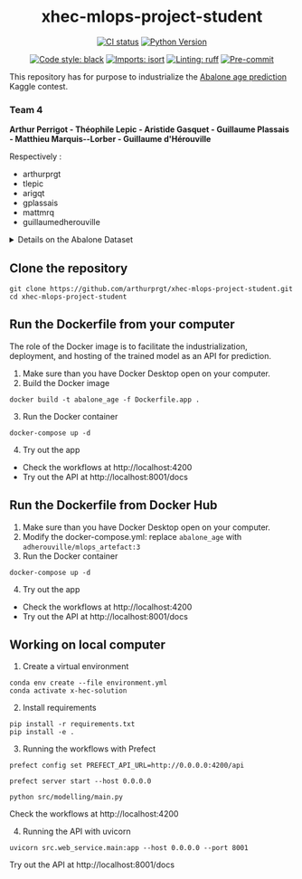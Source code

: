 <div align="center">

# xhec-mlops-project-student

[![CI status](https://github.com/artefactory/xhec-mlops-project-student/actions/workflows/ci.yaml/badge.svg)](https://github.com/artefactory/xhec-mlops-project-student/actions/workflows/ci.yaml?query=branch%3Amaster)
[![Python Version](https://img.shields.io/badge/python-3.9%20%7C%203.10-blue.svg)]()

[![Code style: black](https://img.shields.io/badge/code%20style-black-000000.svg)](https://github.com/psf/black)
[![Imports: isort](https://img.shields.io/badge/%20imports-isort-%231674b1?style=flat&labelColor=ef8336)](https://pycqa.github.io/isort/)
[![Linting: ruff](https://img.shields.io/endpoint?url=https://raw.githubusercontent.com/charliermarsh/ruff/main/assets/badge/v2.json)](https://github.com/astral-sh/ruff)
[![Pre-commit](https://img.shields.io/badge/pre--commit-enabled-informational?logo=pre-commit&logoColor=white)](https://github.com/artefactory/xhec-mlops-project-student/blob/main/.pre-commit-config.yaml)
</div>

This repository has for purpose to industrialize the [Abalone age prediction](https://www.kaggle.com/datasets/rodolfomendes/abalone-dataset) Kaggle contest.

### Team 4
**Arthur Perrigot - Théophile Lepic - Aristide Gasquet - Guillaume Plassais - Matthieu Marquis--Lorber - Guillaume d'Hérouville**

Respectively :
 - arthurprgt
 - tlepic
 - arigqt
 - gplassais
 - mattmrq
 - guillaumedherouville

<details>
<summary>Details on the Abalone Dataset</summary>

The age of abalone is determined by cutting the shell through the cone, staining it, and counting the number of rings through a microscope -- a boring and time-consuming task. Other measurements, which are easier to obtain, are used to predict the age.

**Goal**: predict the age of abalone (column "Rings") from physical measurements ("Shell weight", "Diameter", etc...)

</details>

## Clone the repository
```
git clone https://github.com/arthurprgt/xhec-mlops-project-student.git
cd xhec-mlops-project-student
```

## Run the Dockerfile from your computer

The role of the Docker image is to facilitate the industrialization, deployment, and hosting of the trained model as an API for prediction.

1. Make sure than you have Docker Desktop open on your computer.
2. Build the Docker image
```
docker build -t abalone_age -f Dockerfile.app .
```
3. Run the Docker container
```
docker-compose up -d
```
4. Try out the app
  - Check the workflows at http://localhost:4200
  - Try out the API at http://localhost:8001/docs


## Run the Dockerfile from Docker Hub

1. Make sure than you have Docker Desktop open on your computer.
2. Modify the docker-compose.yml: replace `abalone_age` with `adherouville/mlops_artefact:3`
3. Run the Docker container
```
docker-compose up -d
```
4. Try out the app
  - Check the workflows at http://localhost:4200
  - Try out the API at http://localhost:8001/docs


## Working on local computer

1. Create a virtual environment
```
conda env create --file environment.yml
conda activate x-hec-solution
```
2. Install requirements
```
pip install -r requirements.txt
pip install -e .
```
3. Running the workflows with Prefect
```
prefect config set PREFECT_API_URL=http://0.0.0.0:4200/api
```
```
prefect server start --host 0.0.0.0
```
```
python src/modelling/main.py
```
Check the workflows at http://localhost:4200

4. Running the API with uvicorn
```
uvicorn src.web_service.main:app --host 0.0.0.0 --port 8001
```
Try out the API at http://localhost:8001/docs
